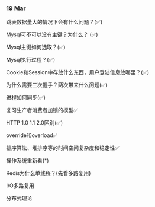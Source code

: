 ### 19 Mar

跳表数据量大的情况下会有什么问题？(✅)

Mysql可不可以没有主键？为什么？ (✅)

Mysql主键如何选取？(✅)

Mysql执行过程？(✅)

Cookie和Session中存放什么东西，用户登陆信息放哪里？(✅)

为什么需要三次握手？两次带来什么问题(✅)

进程如何同步(✅)

复习生产者消费者加锁的模型✅

HTTP 1.0  1.1 2.0区别(✅)

override和overload✅

排序算法、堆排序等的时间空间复杂度和稳定性✅

操作系统重新看(*)

Redis为什么单线程？(先看多路复用)

I/O多路复用

分布式理论



